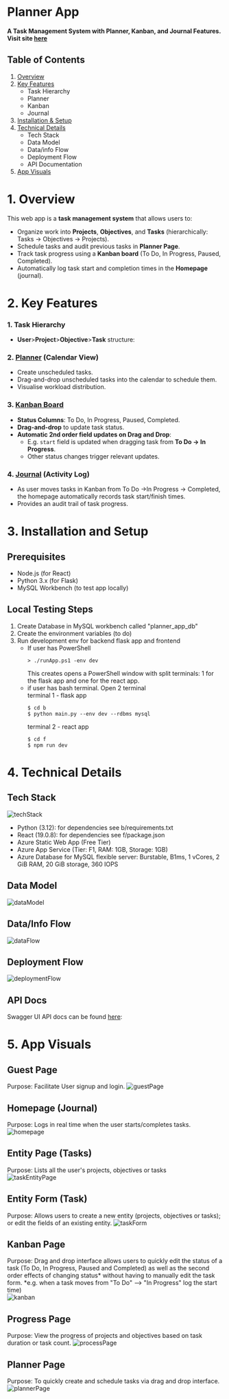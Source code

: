 
# Planner App  
**A Task Management System with Planner, Kanban, and Journal Features. Visit site [here]([PlannerApp](https://lively-meadow-088461003.6.azurestaticapps.net/))**
## **Table of Contents**
1. [Overview](#overview)
2. [Key Features](#2-key-features)
   - Task Hierarchy 
   - Planner 
   - Kanban 
   - Journal
3. [Installation & Setup](#3-installation-and-setup)
4. [Technical Details](#4-technical-details)
   - Tech Stack
   - Data Model
   - Data/info Flow
   - Deployment Flow
   - API Documentation
5. [App Visuals](#5-app-visuals)

# 1. Overview 
This web app is a **task management system** that allows users to:
- Organize work into **Projects**, **Objectives**, and **Tasks** (hierarchically: Tasks → Objectives → Projects).
- Schedule tasks and audit previous tasks in **Planner Page**.
- Track task progress using a **Kanban board** (To Do, In Progress, Paused, Completed).
- Automatically log task start and completion times in the **Homepage** (journal).

# 2. Key Features
### **1. Task Hierarchy**
- **User**>**Project**>**Objective**>**Task** structure: 
### **2. [Planner]((#planner-page)) (Calendar View)**
- Create unscheduled tasks.
- Drag-and-drop unscheduled tasks into the calendar to schedule them.
- Visualise workload distribution.
### **3. [Kanban Board](#kanban-page)**
- **Status Columns**: To Do, In Progress, Paused, Completed.
- **Drag-and-drop** to update task status.
- **Automatic 2nd order field updates on Drag and Drop**:
    - E.g. `start` field is updated when dragging task from **To Do → In Progress**.
    - Other status changes trigger relevant updates.
### **4. [Journal](#homepage-journal) (Activity Log)**
- As user moves tasks in Kanban from To Do ->In Progress -> Completed, the homepage automatically records task start/finish times.
- Provides an audit trail of task progress.
# 3. Installation and Setup
## **Prerequisites**
- Node.js (for React)
- Python 3.x (for Flask)
- MySQL Workbench (to test app locally)

## Local Testing Steps
1) Create Database in MySQL workbench called "planner_app_db"
2) Create the environment variables (to do) 
3) Run development env for backend flask app and frontend
	 - If user has PowerShell 
		```
		> ./runApp.ps1 -env dev
		```
		This creates opens a PowerShell window with split terminals: 1 for the flask app and one for the react app.
	- if user has bash terminal. Open 2 terminal<br/>
		terminal 1 - flask app
		```
		$ cd b
		$ python main.py --env dev --rdbms mysql
		```
		terminal 2 - react app
		```
		$ cd f
		$ npm run dev
		```

# 4. Technical Details
## Tech Stack
![techStack](static\techStack.png)
- Python (3.12): for dependencies see b/requirements.txt
- React (19.0.8): for dependencies see f/package.json
- Azure Static Web App (Free Tier)
- Azure App Service (Tier: F1, RAM: 1GB, Storage: 1GB)
- Azure Database for MySQL flexible server: Burstable, B1ms, 1 vCores, 2 GiB RAM, 20 GiB storage, 360 IOPS
## Data Model 
![dataModel](static\dataModel.png)

## Data/Info Flow
![dataFlow](static\dataFlow.png)

## Deployment Flow
![deploymentFlow](static\deploymentFlow.png)
## API Docs
Swagger UI API docs can be found [here](https://plannerappbackendnc-dad9ghcgd6ame2cc.ukwest-01.azurewebsites.net/api/docs): 
# 5. App Visuals
## Guest Page
Purpose: Facilitate User signup and login. 
![guestPage](static\guestPage.png)
## Homepage (Journal)
Purpose: Logs in real time when the user starts/completes tasks.<br/>
![homepage](static\homepage.png)

## Entity Page (Tasks)
Purpose: Lists all the user's projects, objectives or tasks<br/>
![taskEntityPage](static\taskEntityPage.png)
## Entity Form (Task)
Purpose: Allows users to create a new entity (projects, objectives or tasks); or edit the fields of an existing entity. 
![taskForm](static\taskForm.png)
## Kanban Page
Purpose: Drag and drop interface allows users to quickly edit the status of a task (To Do, In Progress, Paused and Completed) as well as the second order effects of changing status* without having to manually edit the task form. 
\*e.g. when a task moves from "To Do" --> "In Progress" log the start time)  
![kanban](static\kanban.png)
## Progress Page
Purpose: View the progress of projects and objectives based on task duration or task count. 
![processPage](static\processPage.png)

## Planner Page
Purpose: To quickly create and schedule tasks via drag and drop interface. 
![plannerPage](static\plannerPage.png)

